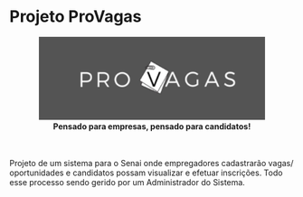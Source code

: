 

# Projeto ProVagas

<div align="center">
    <a href="">
        <img src="./logoProVagas.png" alt="✨ ProVagas ✨" width="400px"/>
    </a>
</div>
<div align="center">
<b>Pensado para empresas, pensado para candidatos!</b>
</div>
<br>
<br>


Projeto de um sistema para o Senai onde empregadores cadastrarão vagas/       oportunidades e candidatos possam visualizar e efetuar inscrições. Todo esse 
processo sendo gerido por um Administrador do Sistema.